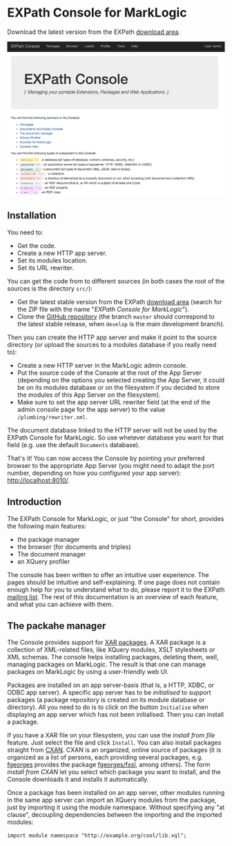 # EXPath Console for MarkLogic

Download the latest version from the EXPath [download area](http://expath.org/files).

![Screenshot of the Console](doc/screenshot.png)

## Installation

You need to:

- Get the code.
- Create a new HTTP app server.
- Set its modules location.
- Set its URL rewriter.

You can get the code from to different sources (in both cases the root
of the sources is the directory `src/`):

- Get the latest stable version from the EXPath
  [download area](http://expath.org/files) (search for the ZIP file
  with the name "*EXPath Console for MarkLogic*").
- Clone the
  [GitHub repository](https://github.com/fgeorges/expath-ml-console)
  (the branch `master` should correspond to the latest stable release,
  when `develop` is the main development branch).

Then you can create the HTTP app server and make it point to the
source directory (or upload the sources to a modules database if you
really need to):

- Create a new HTTP server in the MarkLogic admin console.
- Put the source code of the Console at the root of the App Server
  (depending on the options you selected creating the App Server, it
  could be on its modules database or on the filesystem if you decided
  to store the modules of this App Server on the filesystem).
- Make sure to set the app server URL rewriter field (at the end of
  the admin console page for the app server) to the value
  `/plumbing/rewriter.xml`.

The document database linked to the HTTP server will not be used by
the EXPath Console for MarkLogic.  So use whetever database you want
for that field (e.g. use the default `Documents` database).

That's it!  You can now access the Console by pointing your preferred
browser to the appropriate App Server (you might need to adapt the
port number, depending on how you configured your app server):
[http://localhost:8010/](http://localhost:8010/).

## Introduction

The EXPath Console for MarkLogic, or just "the Console" for short,
provides the following main features:

- the package manager
- the browser (for documents and triples)
- The document manager
- an XQuery profiler

The console has been written to offer an intuitive user experience.
The pages should be intuitive and self-explaining.  If one page does
not contain enough help for you to understand what to do, please
report it to the EXPath [mailing list](http://expath.org/lists).  The
rest of this documentation is an overview of each feature, and what
you can achieve with them.

## The packahe manager

The Console provides support for
[XAR packages](http://expath.org/spec/pkg).  A XAR package is a
collection of XML-related files, like XQuery modules, XSLT stylesheets
or XML schemas.  The console helps installing packages, deleting them,
well, managing packages on MarkLogic.  The result is that one can
manage packages on MarkLogic by using a user-friendly web UI.

Packages are installed on an app server-basis (that is, a HTTP, XDBC,
or ODBC app server).  A specific app server has to be *initialised* to
support packages (a package repository is created on its module
database or directory).  All you need to do is to click on the button
`Initialise` when displaying an app server which has not been
initialised.  Then you can install a package.

If you have a XAR file on your filesystem, you can use the *install
from file* feature.  Just select the file and click `Install`.  You
can also install packages straight from [CXAN](http://cxan.org/).
CXAN is an organized, online source of packages (it is organized as a
list of persons, each providing several packages,
e.g. [fgeorges](http://cxan.org/pkg/fgeorges) provides the package
[fgeorges/fxsl](http://cxan.org/pkg/fgeorges/fxsl), among others).
The form *install from CXAN* let you select which package you want to
install, and the Console downloads it and installs it automatically.

Once a package has been installed on an app server, other modules
running in the same app server can import an XQuery modules from the
package, just by importing it using the module namespace.  Without
specifying any "at clause", decoupling dependencies between the
importing and the imported modules:

```xquery
import module namespace "http://example.org/cool/lib.xql";
```
